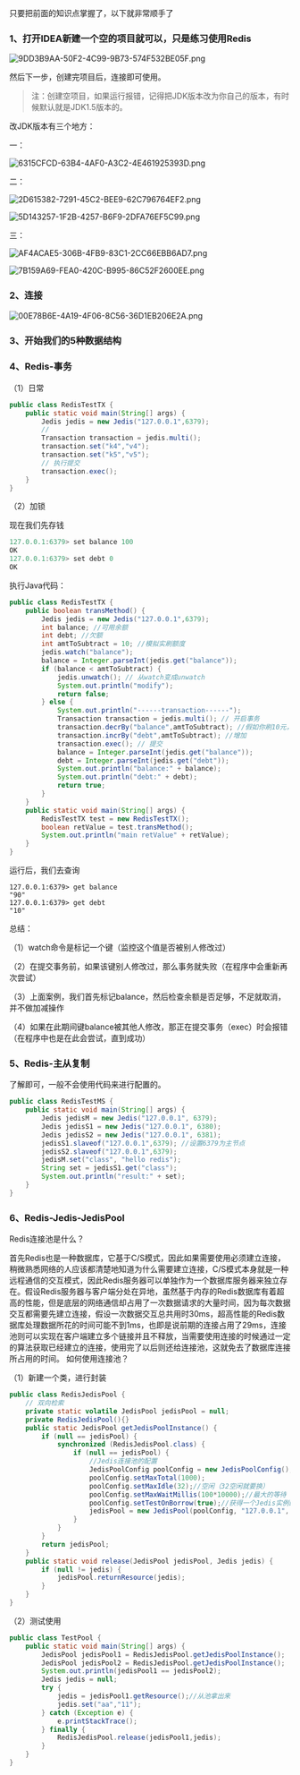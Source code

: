 只要把前面的知识点掌握了，以下就非常顺手了

### 1、打开IDEA新建一个空的项目就可以，只是练习使用Redis

![9DD3B9AA-50F2-4C99-9B73-574F532BE05F.png](http://ww1.sinaimg.cn/large/006FuVcvgy1gumyd6p5jwj618e11atbg02.jpg)

然后下一步，创建完项目后，连接即可使用。

> 注：创建空项目，如果运行报错，记得把JDK版本改为你自己的版本，有时候默认就是JDK1.5版本的。

改JDK版本有三个地方：

一：

![6315CFCD-63B4-4AF0-A3C2-4E461925393D.png](http://ww1.sinaimg.cn/large/006FuVcvgy1gumyk6a257j612m0g8n0502.jpg)

二：

![2D615382-7291-45C2-BEE9-62C796764EF2.png](http://ww1.sinaimg.cn/large/006FuVcvgy1gumyllio9ij60l60guabx02.jpg)

![5D143257-1F2B-4257-B6F9-2DFA76EF5C99.png](http://ww1.sinaimg.cn/large/006FuVcvgy1gumyn1nysuj61di124jxe02.jpg)

三：

![AF4ACAE5-306B-4FB9-83C1-2CC66EBB6AD7.png](http://ww1.sinaimg.cn/large/006FuVcvgy1gumypfudkij60va0pawi402.jpg)

![7B159A69-FEA0-420C-B995-86C52F2600EE.png](http://ww1.sinaimg.cn/large/006FuVcvgy1gumyqseinjj61do12e79002.jpg)

### 2、连接

![00E78B6E-4A19-4F06-8C56-36D1EB206E2A.png](http://ww1.sinaimg.cn/large/006FuVcvgy1gumyftxhybj61nw0iwwhw02.jpg)

### 3、开始我们的5种数据结构

### 4、Redis-事务

（1）日常

```java
public class RedisTestTX {
    public static void main(String[] args) {
        Jedis jedis = new Jedis("127.0.0.1",6379);
        //
        Transaction transaction = jedis.multi();
        transaction.set("k4","v4");
        transaction.set("k5","v5");
        // 执行提交
        transaction.exec();
    }
}
```



（2）加锁

现在我们先存钱

```java
127.0.0.1:6379> set balance 100
OK
127.0.0.1:6379> set debt 0
OK
```

执行Java代码：

```java
public class RedisTestTX {
    public boolean transMethod() {
        Jedis jedis = new Jedis("127.0.0.1",6379);
        int balance; //可用余额
        int debt; //欠额
        int amtToSubtract = 10; //模拟实刷额度
        jedis.watch("balance");
        balance = Integer.parseInt(jedis.get("balance"));
        if (balance < amtToSubtract) {
            jedis.unwatch(); // 从watch变成unwatch
            System.out.println("modify");
            return false;
        } else {
            System.out.println("------transaction------");
            Transaction transaction = jedis.multi(); // 开启事务
            transaction.decrBy("balance",amtToSubtract); //假如你刷10元，就减10元
            transaction.incrBy("debt",amtToSubtract); //增加
            transaction.exec(); // 提交
            balance = Integer.parseInt(jedis.get("balance"));
            debt = Integer.parseInt(jedis.get("debt"));
            System.out.println("balance:" + balance);
            System.out.println("debt:" + debt);
            return true;
        }
    }
    public static void main(String[] args) {
        RedisTestTX test = new RedisTestTX();
        boolean retValue = test.transMethod();
        System.out.println("main retValue" + retValue);
    }
}
```

运行后，我们去查询

```redis
127.0.0.1:6379> get balance
"90"
127.0.0.1:6379> get debt
"10"
```

总结：

（1）watch命令是标记一个键（监控这个值是否被别人修改过）

（2）在提交事务前，如果该键别人修改过，那么事务就失败（在程序中会重新再次尝试）

（3）上面案例，我们首先标记balance，然后检查余额是否足够，不足就取消，并不做加减操作

（4）如果在此期间键balance被其他人修改，那正在提交事务（exec）时会报错（在程序中也是在此会尝试，直到成功）

### 5、Redis-主从复制

了解即可，一般不会使用代码来进行配置的。

```java
public class RedisTestMS {
    public static void main(String[] args) {
        Jedis jedisM = new Jedis("127.0.0.1", 6379);
        Jedis jedisS1 = new Jedis("127.0.0.1", 6380);
        Jedis jedisS2 = new Jedis("127.0.0.1", 6381);
        jedisS1.slaveof("127.0.0.1",6379); //设置6379为主节点
        jedisS2.slaveof("127.0.0.1",6379);
        jedisM.set("class", "hello redis");
        String set = jedisS1.get("class");
        System.out.println("result:" + set);
    }
}

```



### 6、Redis-Jedis-JedisPool

Redis连接池是什么？

首先Redis也是一种数据库，它基于C/S模式，因此如果需要使用必须建立连接，稍微熟悉网络的人应该都清楚地知道为什么需要建立连接，C/S模式本身就是一种远程通信的交互模式，因此Redis服务器可以单独作为一个数据库服务器来独立存在。假设Redis服务器与客户端分处在异地，虽然基于内存的Redis数据库有着超高的性能，但是底层的网络通信却占用了一次数据请求的大量时间，因为每次数据交互都需要先建立连接，假设一次数据交互总共用时30ms，超高性能的Redis数据库处理数据所花的时间可能不到1ms，也即是说前期的连接占用了29ms，连接池则可以实现在客户端建立多个链接并且不释放，当需要使用连接的时候通过一定的算法获取已经建立的连接，使用完了以后则还给连接池，这就免去了数据库连接所占用的时间。
如何使用连接池？

（1）新建一个类，进行封装

```java
public class RedisJedisPool {
    // 双向检索
    private static volatile JedisPool jedisPool = null;
    private RedisJedisPool(){}
    public static JedisPool getJedisPoolInstance() {
        if (null == jedisPool) {
            synchronized (RedisJedisPool.class) {
                if (null == jedisPool) {
                    //Jedis连接池的配置
                    JedisPoolConfig poolConfig = new JedisPoolConfig();
                    poolConfig.setMaxTotal(1000);
                    poolConfig.setMaxIdle(32);//空闲（32空闲就要换）
                    poolConfig.setMaxWaitMillis(100*10000);//最大的等待
                    poolConfig.setTestOnBorrow(true);//获得一个Jedis实例的时候是否检查连接可用性(ping()->true)
                    jedisPool = new JedisPool(poolConfig, "127.0.0.1", 6379);
                }
            }
        }
        return jedisPool;
    }
    public static void release(JedisPool jedisPool, Jedis jedis) {
        if (null != jedis) {
            jedisPool.returnResource(jedis);
        }
    }
}

```

（2）测试使用

```java
public class TestPool {
    public static void main(String[] args) {
        JedisPool jedisPool1 = RedisJedisPool.getJedisPoolInstance();
        JedisPool jedisPool2 = RedisJedisPool.getJedisPoolInstance();
        System.out.println(jedisPool1 == jedisPool2);
        Jedis jedis = null;
        try {
            jedis = jedisPool1.getResource();//从池拿出来
            jedis.set("aa","11");
        } catch (Exception e) {
            e.printStackTrace();
        } finally {
            RedisJedisPool.release(jedisPool1,jedis);
        }
    }
}

```

